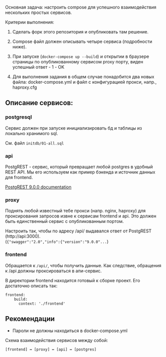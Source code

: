 Основная задача: настроить compose для успешного взаимодействия нескольких простых сервисов.

Критерии выполнения:

1. Сделать форк этого репозитория и опубликовать там решение.

1. Compose файл должен описывать четыре сервиса (подробности ниже).

1. При запуске (`docker-compose up --build`) и открытии в браузере страницы по опубликованному сервисом proxy порту, виден успешный ответ - 1 - OK

1. Для выполнения задания в общем случае понадобится два новых файла: docker-compose.yml и файл с конфигурацией прокси, напр., haproxy.cfg 

## Описание сервисов:

### postgresql

Сервис должен при запуске инициализировать бд и таблицы из локально хранимого sql.

См. файл `initdb/01-all.sql`

### api

PostgREST - сервис, который превращает любой postgres в удобный REST API.
Мы его используем как пример бэкенда и источник данных для frontend. 

[PostgREST 9.0.0 documentation](https://postgrest.org/en/stable/)

### proxy

Поднять любой известный тебе прокси (напр. nginx, haproxy) для проксирования запросов извне к сервисам frontend и api. 
Это должен быть единственный сервис с опубликованным портом.

Настроить так, чтобы по адресу /api/ выдавался ответ от PostgREST (http://api:3000).  
(`{"swagger":"2.0","info":{"version":"9.0.0"...`)

### frontend 

Обращается к `/api/`, чтобы получить данные. 
Как следствие, обращения к /api должны проксироваться в апи-сервис.

В директории frontend находится готовый к сборке проект. Его достаточно описать так:

```
frontend:
    build:
      context: './frontend'
```

## Рекомендации

* Пароли не должны находиться в docker-compose.yml

Схема взаимодействия сервисов между собой:
```
[frontend] ↔ [proxy] ↔ [api] ↔ [postgres]
```
